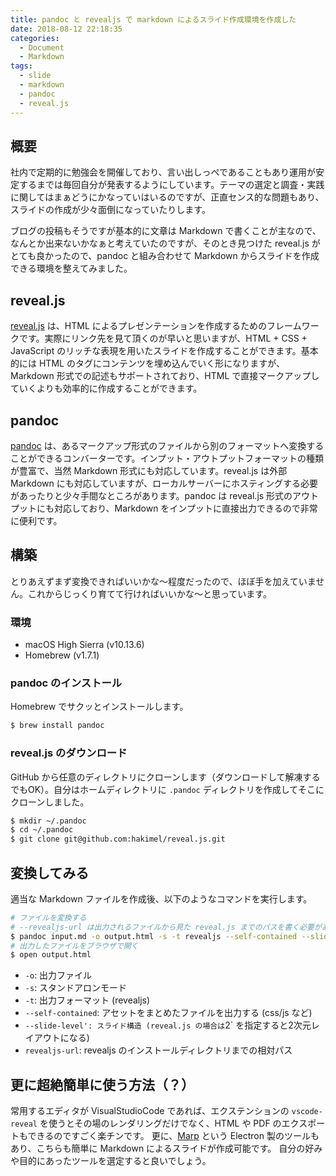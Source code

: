 ```yaml
---
title: pandoc と revealjs で markdown によるスライド作成環境を作成した
date: 2018-08-12 22:18:35
categories:
  - Document
  - Markdown
tags:
  - slide
  - markdown
  - pandoc
  - reveal.js
---
```


概要
---

社内で定期的に勉強会を開催しており、言い出しっぺであることもあり運用が安定するまでは毎回自分が発表するようにしています。テーマの選定と調査・実践に関してはまぁどうにかなっていはいるのですが、正直センス的な問題もあり、スライドの作成が少々面倒になっていたりします。

ブログの投稿もそうですが基本的に文章は Markdown で書くことが主なので、なんとか出来ないかなぁと考えていたのですが、そのとき見つけた reveal.js がとても良かったので、pandoc と組み合わせて Markdown からスライドを作成できる環境を整えてみました。

reveal.js
---

[reveal.js](https://revealjs.com) は、HTML によるプレゼンテーションを作成するためのフレームワークです。実際にリンク先を見て頂くのが早いと思いますが、HTML + CSS + JavaScript のリッチな表現を用いたスライドを作成することができます。基本的には HTML のタグにコンテンツを埋め込んでいく形になりますが、Markdown 形式での記述もサポートされており、HTML で直接マークアップしていくよりも効率的に作成することができます。

pandoc
---

[pandoc](http://pandoc.org/index.html) は、あるマークアップ形式のファイルから別のフォーマットへ変換することができるコンバーターです。インプット・アウトプットフォーマットの種類が豊富で、当然 Markdown 形式にも対応しています。reveal.js は外部 Markdown にも対応していますが、ローカルサーバーにホスティングする必要があったりと少々手間なところがあります。pandoc は reveal.js 形式のアウトプットにも対応しており、Markdown をインプットに直接出力できるので非常に便利です。

構築
---

とりあえずまず変換できればいいかな〜程度だったので、ほぼ手を加えていません。これからじっくり育てて行ければいいかな〜と思っています。

### 環境

* macOS High Sierra (v10.13.6)
* Homebrew (v1.7.1)

### pandoc のインストール

Homebrew でサクッとインストールします。

```bash
$ brew install pandoc
```

### reveal.js のダウンロード

GitHub から任意のディレクトリにクローンします（ダウンロードして解凍するでもOK）。自分はホームディレクトリに `.pandoc` ディレクトリを作成してそこにクローンしました。

```bash
$ mkdir ~/.pandoc
$ cd ~/.pandoc
$ git clone git@github.com:hakimel/reveal.js.git
```

変換してみる
---

適当な Markdown ファイルを作成後、以下のようなコマンドを実行します。

```bash
# ファイルを変換する
# --revealjs-url は出力されるファイルから見た reveal.js までのパスを書く必要がある（html が参照する css や js の場所を教えるため）
$ pandoc input.md -o output.html -s -t revealjs --self-contained --slide-level=2 -V revealjs-url=./.pandoc/reveal.js
# 出力したファイルをブラウザで開く
$ open output.html
```

* `-o`: 出力ファイル
* `-s`: スタンドアロンモード
* `-t`: 出力フォーマット (revealjs)
* `--self-contained`: アセットをまとめたファイルを出力する (css/js など)
* `--slide-level': スライド構造 (reveal.js の場合は`2` を指定すると2次元レイアウトになる)
* `revealjs-url`: revealjs のインストールディレクトリまでの相対パス

更に超絶簡単に使う方法（？）
---

常用するエディタが VisualStudioCode であれば、エクステンションの `vscode-reveal` を使うとその場のレンダリングだけでなく、HTML や PDF のエクスポートもできるのですごく楽チンです。 更に、[Marp](https://yhatt.github.io/marp/) という Electron 製のツールもあり、こちらも簡単に Markdown によるスライドが作成可能です。 自分の好みや目的にあったツールを選定すると良いでしょう。
